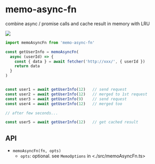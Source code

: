 # memo-async-fn

combine async / promise calls and cache result in memory with LRU

![](https://github.com/lyonbot/memo-async-fn/workflows/Node.js%20CI/badge.svg)

```js
import memoAsyncFn from 'memo-async-fn'

const getUserInfo = memoAsyncFn(
  async (userId) => {
    const { data } = await fetcher('http://xxx/', { userId })
    return data
  }
)


const user1 = await getUserInfo(12)   // send request
const user2 = await getUserInfo(12)   // merged to 1st request
const user3 = await getUserInfo(9)    // send request
const user4 = await getUserInfo(12)   // merged too

// after few seconds...

const user5 = await getUserInfo(12)   // get cached result
```

## API

- `memoAsyncFn(fn, opts)`
  - `opts`: optional. see `MemoOptions` in <./src/memoAsyncFn.ts>

